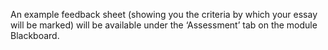 An example feedback sheet (showing you the criteria by
which your essay will be marked) will be available under
the ‘Assessment’ tab on the module Blackboard.
